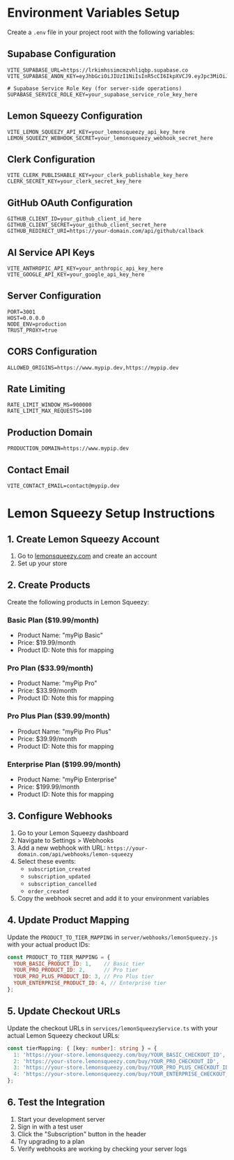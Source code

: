 # Environment Variables Setup

Create a `.env` file in your project root with the following variables:

## Supabase Configuration
```env
VITE_SUPABASE_URL=https://lrkimhssimcmzvhliqbp.supabase.co
VITE_SUPABASE_ANON_KEY=eyJhbGciOiJIUzI1NiIsInR5cCI6IkpXVCJ9.eyJpc3MiOiJzdXBhYmFzZSIsInJlZiI6Imxya2ltaHNzaW1jbXp2aGxpcWJwIiwicm9sZSI6ImFub24iLCJpYXQiOjE3NTA1NTE5OTUsImV4cCI6MjA2NjEyNzk5NX0.wYz32qrcB_N8Mqry14RIcA62PTMAKp9Kg1hkRNrnRRA

# Supabase Service Role Key (for server-side operations)
SUPABASE_SERVICE_ROLE_KEY=your_supabase_service_role_key_here
```

## Lemon Squeezy Configuration
```env
VITE_LEMON_SQUEEZY_API_KEY=your_lemonsqueezy_api_key_here
LEMON_SQUEEZY_WEBHOOK_SECRET=your_lemonsqueezy_webhook_secret_here
```

## Clerk Configuration
```env
VITE_CLERK_PUBLISHABLE_KEY=your_clerk_publishable_key_here
CLERK_SECRET_KEY=your_clerk_secret_key_here
```

## GitHub OAuth Configuration
```env
GITHUB_CLIENT_ID=your_github_client_id_here
GITHUB_CLIENT_SECRET=your_github_client_secret_here
GITHUB_REDIRECT_URI=https://your-domain.com/api/github/callback
```

## AI Service API Keys
```env
VITE_ANTHROPIC_API_KEY=your_anthropic_api_key_here
VITE_GOOGLE_API_KEY=your_google_api_key_here
```

## Server Configuration
```env
PORT=3001
HOST=0.0.0.0
NODE_ENV=production
TRUST_PROXY=true
```

## CORS Configuration
```env
ALLOWED_ORIGINS=https://www.mypip.dev,https://mypip.dev
```

## Rate Limiting
```env
RATE_LIMIT_WINDOW_MS=900000
RATE_LIMIT_MAX_REQUESTS=100
```

## Production Domain
```env
PRODUCTION_DOMAIN=https://www.mypip.dev
```

## Contact Email
```env
VITE_CONTACT_EMAIL=contact@mypip.dev
```

# Lemon Squeezy Setup Instructions

## 1. Create Lemon Squeezy Account
1. Go to [lemonsqueezy.com](https://lemonsqueezy.com) and create an account
2. Set up your store

## 2. Create Products
Create the following products in Lemon Squeezy:

### Basic Plan ($19.99/month)
- Product Name: "myPip Basic"
- Price: $19.99/month
- Product ID: Note this for mapping

### Pro Plan ($33.99/month)
- Product Name: "myPip Pro"
- Price: $33.99/month
- Product ID: Note this for mapping

### Pro Plus Plan ($39.99/month)
- Product Name: "myPip Pro Plus"
- Price: $39.99/month
- Product ID: Note this for mapping

### Enterprise Plan ($199.99/month)
- Product Name: "myPip Enterprise"
- Price: $199.99/month
- Product ID: Note this for mapping

## 3. Configure Webhooks
1. Go to your Lemon Squeezy dashboard
2. Navigate to Settings > Webhooks
3. Add a new webhook with URL: `https://your-domain.com/api/webhooks/lemon-squeezy`
4. Select these events:
   - `subscription_created`
   - `subscription_updated`
   - `subscription_cancelled`
   - `order_created`
5. Copy the webhook secret and add it to your environment variables

## 4. Update Product Mapping
Update the `PRODUCT_TO_TIER_MAPPING` in `server/webhooks/lemonSqueezy.js` with your actual product IDs:

```javascript
const PRODUCT_TO_TIER_MAPPING = {
  YOUR_BASIC_PRODUCT_ID: 1,    // Basic tier
  YOUR_PRO_PRODUCT_ID: 2,      // Pro tier
  YOUR_PRO_PLUS_PRODUCT_ID: 3, // Pro Plus tier
  YOUR_ENTERPRISE_PRODUCT_ID: 4, // Enterprise tier
};
```

## 5. Update Checkout URLs
Update the checkout URLs in `services/lemonSqueezyService.ts` with your actual Lemon Squeezy checkout URLs:

```typescript
const tierMapping: { [key: number]: string } = {
  1: 'https://your-store.lemonsqueezy.com/buy/YOUR_BASIC_CHECKOUT_ID',
  2: 'https://your-store.lemonsqueezy.com/buy/YOUR_PRO_CHECKOUT_ID',
  3: 'https://your-store.lemonsqueezy.com/buy/YOUR_PRO_PLUS_CHECKOUT_ID',
  4: 'https://your-store.lemonsqueezy.com/buy/YOUR_ENTERPRISE_CHECKOUT_ID',
};
```

## 6. Test the Integration
1. Start your development server
2. Sign in with a test user
3. Click the "Subscription" button in the header
4. Try upgrading to a plan
5. Verify webhooks are working by checking your server logs 